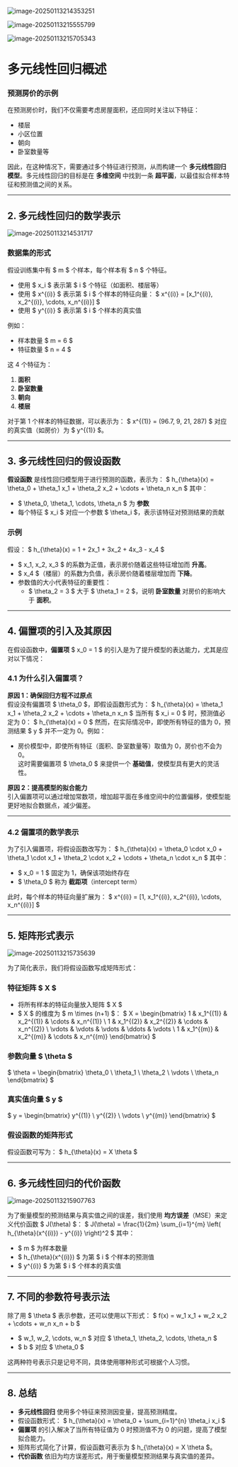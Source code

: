 ![image-20250113214353251](./assets/image-20250113214353251.png)

![image-20250113215555799](./assets/image-20250113215555799.png)

![image-20250113215705343](./assets/image-20250113215705343.png)

# 多元线性回归概述

### 预测房价的示例
在预测房价时，我们不仅需要考虑房屋面积，还应同时关注以下特征：
- 楼层
- 小区位置
- 朝向
- 卧室数量等

因此，在这种情况下，需要通过多个特征进行预测，从而构建一个 **多元线性回归模型**。多元线性回归的目标是在 **多维空间** 中找到一条 **超平面**，以最佳拟合样本特征和预测值之间的关系。

---

## 2. 多元线性回归的数学表示

![image-20250113214531717](./assets/image-20250113214531717.png)

### 数据集的形式

假设训练集中有 $ m $ 个样本，每个样本有 $ n $ 个特征。

- 使用 $ x_i $ 表示第 $ i $ 个特征（如面积、楼层等）
- 使用 $ x^{(i)} $ 表示第 $ i $ 个样本的特征向量：
  $
  x^{(i)} = [x_1^{(i)}, x_2^{(i)}, \cdots, x_n^{(i)}]
  $
- 使用 $ y^{(i)} $ 表示第 $ i $ 个样本的真实值

例如：
- 样本数量 $ m = 6 $
- 特征数量 $ n = 4 $

这 4 个特征为：
1. **面积**
2. **卧室数量**
3. **朝向**
4. **楼层**

对于第 1 个样本的特征数据，可以表示为：
$
x^{(1)} = (96.7, 9, 21, 287)
$
对应的真实值（如房价）为 $ y^{(1)} $。

---

## 3. 多元线性回归的假设函数

**假设函数** 是线性回归模型用于进行预测的函数，表示为：
$
h_{\theta}(x) = \theta_0 + \theta_1 x_1 + \theta_2 x_2 + \cdots + \theta_n x_n
$
其中：
- $ \theta_0, \theta_1, \cdots, \theta_n $ 为 **参数**
- 每个特征 $ x_i $ 对应一个参数 $ \theta_i $，表示该特征对预测结果的贡献

### 示例

假设：
$
h_{\theta}(x) = 1 + 2x_1 + 3x_2 + 4x_3 - x_4
$
- $ x_1, x_2, x_3 $ 的系数为正值，表示房价随着这些特征增加而 **升高**。
- $ x_4 $（楼层）的系数为负值，表示房价随着楼层增加而 **下降**。
- 参数值的大小代表特征的重要性：
  - $ \theta_2 = 3 $ 大于 $ \theta_1 = 2 $，说明 **卧室数量** 对房价的影响大于 **面积**。

---

## 4. 偏置项的引入及其原因

在假设函数中，**偏置项** $ x_0 = 1 $ 的引入是为了提升模型的表达能力，尤其是应对以下情况：

### 4.1 为什么引入偏置项？
**原因 1：确保回归方程不过原点**  
假设没有偏置项 $ \theta_0 $，即假设函数形式为：
$
h_{\theta}(x) = \theta_1 x_1 + \theta_2 x_2 + \cdots + \theta_n x_n
$
当所有 $ x_i = 0 $ 时，预测值必定为 0：
$
h_{\theta}(x) = 0
$
然而，在实际情况中，即使所有特征的值为 0，预测结果 $ y $ 并不一定为 0。例如：
- 房价模型中，即使所有特征（面积、卧室数量等）取值为 0，房价也不会为 0。  
这时需要偏置项 $ \theta_0 $ 来提供一个 **基础值**，使模型具有更大的灵活性。

**原因 2：提高模型的拟合能力**  
引入偏置项可以通过增加常数项，增加超平面在多维空间中的位置偏移，使模型能更好地拟合数据点，减少偏差。

---

### 4.2 偏置项的数学表示

为了引入偏置项，将假设函数改写为：
$
h_{\theta}(x) = \theta_0 \cdot x_0 + \theta_1 \cdot x_1 + \theta_2 \cdot x_2 + \cdots + \theta_n \cdot x_n
$
其中：
- $ x_0 = 1 $ 固定为 1，确保该项始终存在
- $ \theta_0 $ 称为 **截距项**（intercept term）

此时，每个样本的特征向量扩展为：
$
x^{(i)} = [1, x_1^{(i)}, x_2^{(i)}, \cdots, x_n^{(i)}]
$

---

## 5. 矩阵形式表示

![image-20250113215735639](./assets/image-20250113215735639.png)

为了简化表示，我们将假设函数写成矩阵形式：

### 特征矩阵 $ X $
- 将所有样本的特征向量放入矩阵 $ X $
- $ X $ 的维度为 $ m \times (n+1) $：
  $
  X = \begin{bmatrix}
  1 & x_1^{(1)} & x_2^{(1)} & \cdots & x_n^{(1)} \\
  1 & x_1^{(2)} & x_2^{(2)} & \cdots & x_n^{(2)} \\
  \vdots & \vdots & \vdots & \ddots & \vdots \\
  1 & x_1^{(m)} & x_2^{(m)} & \cdots & x_n^{(m)}
  \end{bmatrix}
  $

### 参数向量 $ \theta $
$
\theta = \begin{bmatrix}
\theta_0 \\
\theta_1 \\
\theta_2 \\
\vdots \\
\theta_n
\end{bmatrix}
$

### 真实值向量 $ y $
$
y = \begin{bmatrix}
y^{(1)} \\
y^{(2)} \\
\vdots \\
y^{(m)}
\end{bmatrix}
$

### 假设函数的矩阵形式

假设函数可写为：
$
h_{\theta}(x) = X \theta
$

---

## 6. 多元线性回归的代价函数

![image-20250113215907763](./assets/image-20250113215907763.png)

为了衡量模型的预测结果与真实值之间的误差，我们使用 **均方误差**（MSE）来定义代价函数 $ J(\theta) $：
$
J(\theta) = \frac{1}{2m} \sum_{i=1}^{m} \left( h_{\theta}(x^{(i)}) - y^{(i)} \right)^2
$
其中：
- $ m $ 为样本数量
- $ h_{\theta}(x^{(i)}) $ 为第 $ i $ 个样本的预测值
- $ y^{(i)} $ 为第 $ i $ 个样本的真实值

---

## 7. 不同的参数符号表示法

除了用 $ \theta $ 表示参数，还可以使用以下形式：
$
f(x) = w_1 x_1 + w_2 x_2 + \cdots + w_n x_n + b
$

- $ w_1, w_2, \cdots, w_n $ 对应 $ \theta_1, \theta_2, \cdots, \theta_n $
- $ b $ 对应 $ \theta_0 $

这两种符号表示只是记号不同，具体使用哪种形式可根据个人习惯。

---

## 8. 总结

- **多元线性回归** 使用多个特征来预测因变量，提高预测精度。
- 假设函数形式：
  $
  h_{\theta}(x) = \theta_0 + \sum_{i=1}^{n} \theta_i x_i
  $
- **偏置项** 的引入解决了当所有特征值为 0 时预测值不为 0 的问题，提高了模型拟合能力。
- 矩阵形式简化了计算，假设函数可表示为 $ h_{\theta}(x) = X \theta $。
- **代价函数** 依旧为均方误差形式，用于衡量模型预测结果与真实值的差异。